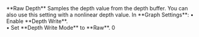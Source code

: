 <tr>
<td>**Raw Depth**</td>
<td>Samples the depth value from the depth buffer. You can also use this setting with a nonlinear depth value.</td>
<td>In **Graph Settings**:
&#8226; Enable **Depth Write**.<br/>&#8226; Set **Depth Write Mode** to **Raw**.</td>
<td>0</td>
</tr>

